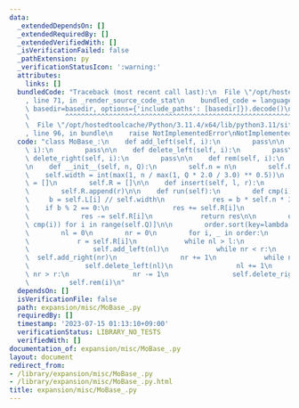 ```yaml
---
data:
  _extendedDependsOn: []
  _extendedRequiredBy: []
  _extendedVerifiedWith: []
  _isVerificationFailed: false
  _pathExtension: py
  _verificationStatusIcon: ':warning:'
  attributes:
    links: []
  bundledCode: "Traceback (most recent call last):\n  File \"/opt/hostedtoolcache/Python/3.11.4/x64/lib/python3.11/site-packages/onlinejudge_verify/documentation/build.py\"\
    , line 71, in _render_source_code_stat\n    bundled_code = language.bundle(stat.path,\
    \ basedir=basedir, options={'include_paths': [basedir]}).decode()\n          \
    \         ^^^^^^^^^^^^^^^^^^^^^^^^^^^^^^^^^^^^^^^^^^^^^^^^^^^^^^^^^^^^^^^^^^^^^^^^^^^^^^^^^\n\
    \  File \"/opt/hostedtoolcache/Python/3.11.4/x64/lib/python3.11/site-packages/onlinejudge_verify/languages/python.py\"\
    , line 96, in bundle\n    raise NotImplementedError\nNotImplementedError\n"
  code: "class MoBase_:\n    def add_left(self, i):\n        pass\n\n    def add_right(self,\
    \ i):\n        pass\n\n    def delete_left(self, i):\n        pass\n\n    def\
    \ delete_right(self, i):\n        pass\n\n    def rem(self, i):\n        pass\n\
    \n    def __init__(self, n, Q):\n        self.n = n\n        self.Q = Q\n    \
    \    self.width = int(max(1, n / max(1, Q * 2.0 / 3.0) ** 0.5))\n        self.L\
    \ = []\n        self.R = []\n\n    def insert(self, l, r):\n        self.L.append(l)\n\
    \        self.R.append(r)\n\n    def run(self):\n        def cmp(i):\n       \
    \     b = self.L[i] // self.width\n            res = b * self.n * 3\n        \
    \    if b % 2 == 0:\n                res += self.R[i]\n            else:\n   \
    \             res -= self.R[i]\n            return res\n\n        order = [(i,\
    \ cmp(i)) for i in range(self.Q)]\n\n        order.sort(key=lambda x: x[1])\n\
    \        nl = 0\n        nr = 0\n        for i, _ in order:\n            l = self.L[i]\n\
    \            r = self.R[i]\n            while nl > l:\n                nl -= 1\n\
    \                self.add_left(nl)\n            while nr < r:\n              \
    \  self.add_right(nr)\n                nr += 1\n            while nl < l:\n  \
    \              self.delete_left(nl)\n                nl += 1\n            while\
    \ nr > r:\n                nr -= 1\n                self.delete_right(nr)\n  \
    \          self.rem(i)\n"
  dependsOn: []
  isVerificationFile: false
  path: expansion/misc/MoBase_.py
  requiredBy: []
  timestamp: '2023-07-15 01:13:10+09:00'
  verificationStatus: LIBRARY_NO_TESTS
  verifiedWith: []
documentation_of: expansion/misc/MoBase_.py
layout: document
redirect_from:
- /library/expansion/misc/MoBase_.py
- /library/expansion/misc/MoBase_.py.html
title: expansion/misc/MoBase_.py
---
```

